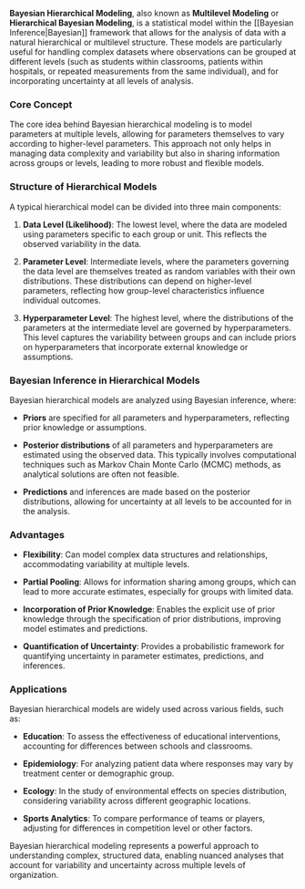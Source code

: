 **Bayesian Hierarchical Modeling**, also known as **Multilevel Modeling** or **Hierarchical Bayesian Modeling**, is a statistical model within the [[Bayesian Inference|Bayesian]] framework that allows for the analysis of data with a natural hierarchical or multilevel structure. These models are particularly useful for handling complex datasets where observations can be grouped at different levels (such as students within classrooms, patients within hospitals, or repeated measurements from the same individual), and for incorporating uncertainty at all levels of analysis.

### Core Concept

The core idea behind Bayesian hierarchical modeling is to model parameters at multiple levels, allowing for parameters themselves to vary according to higher-level parameters. This approach not only helps in managing data complexity and variability but also in sharing information across groups or levels, leading to more robust and flexible models.

### Structure of Hierarchical Models

A typical hierarchical model can be divided into three main components:

1. **Data Level (Likelihood)**: The lowest level, where the data are modeled using parameters specific to each group or unit. This reflects the observed variability in the data.

2. **Parameter Level**: Intermediate levels, where the parameters governing the data level are themselves treated as random variables with their own distributions. These distributions can depend on higher-level parameters, reflecting how group-level characteristics influence individual outcomes.

3. **Hyperparameter Level**: The highest level, where the distributions of the parameters at the intermediate level are governed by hyperparameters. This level captures the variability between groups and can include priors on hyperparameters that incorporate external knowledge or assumptions.

### Bayesian Inference in Hierarchical Models

Bayesian hierarchical models are analyzed using Bayesian inference, where:

- **Priors** are specified for all parameters and hyperparameters, reflecting prior knowledge or assumptions.
  
- **Posterior distributions** of all parameters and hyperparameters are estimated using the observed data. This typically involves computational techniques such as Markov Chain Monte Carlo (MCMC) methods, as analytical solutions are often not feasible.

- **Predictions** and inferences are made based on the posterior distributions, allowing for uncertainty at all levels to be accounted for in the analysis.

### Advantages

- **Flexibility**: Can model complex data structures and relationships, accommodating variability at multiple levels.
  
- **Partial Pooling**: Allows for information sharing among groups, which can lead to more accurate estimates, especially for groups with limited data.
  
- **Incorporation of Prior Knowledge**: Enables the explicit use of prior knowledge through the specification of prior distributions, improving model estimates and predictions.
  
- **Quantification of Uncertainty**: Provides a probabilistic framework for quantifying uncertainty in parameter estimates, predictions, and inferences.

### Applications

Bayesian hierarchical models are widely used across various fields, such as:

- **Education**: To assess the effectiveness of educational interventions, accounting for differences between schools and classrooms.
  
- **Epidemiology**: For analyzing patient data where responses may vary by treatment center or demographic group.
  
- **Ecology**: In the study of environmental effects on species distribution, considering variability across different geographic locations.
  
- **Sports Analytics**: To compare performance of teams or players, adjusting for differences in competition level or other factors.

Bayesian hierarchical modeling represents a powerful approach to understanding complex, structured data, enabling nuanced analyses that account for variability and uncertainty across multiple levels of organization.
